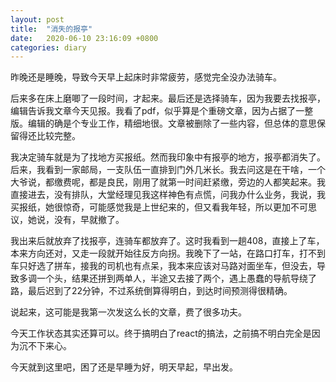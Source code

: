 ```yaml
---
layout: post
title:  "消失的报亭"
date:   2020-06-10 23:16:09 +0800
categories: diary
---
```


昨晚还是睡晚，导致今天早上起床时非常疲劳，感觉完全没办法骑车。

后来多在床上磨唧了一段时间，才起来。最后还是选择骑车，因为我要去找报亭，编辑告诉我文章今天见报。我看了pdf，似乎算是个重磅文章，因为占据了一整版。编辑的确是个专业工作，精细地很。文章被删除了一些内容，但总体的意思保留得还比较完整。

我决定骑车就是为了找地方买报纸。然而我印象中有报亭的地方，报亭都消失了。后来，我看到一家邮局，一支队伍一直排到门外几米长。我去问这是在干啥，一个大爷说，都缴费呢，都是良民，刚用了就第一时间赶紧缴，旁边的人都笑起来。我直接进去，没有排队，大堂经理见我这样神色有点慌，问我办什么业务，我说，我买报纸，她很惊奇，可能感觉我是上世纪来的，但又看我年轻，所以更加不可思议，她说，没有，早就撤了。

我出来后就放弃了找报亭，连骑车都放弃了。这时我看到一趟408，直接上了车，本来方向还对，又走一段就开始往反方向拐。我晚下了一站，在路口打车，打不到车只好选了拼车，接我的司机也有点呆，我本来应该对马路对面坐车，但没去，导致多调一个头，结果还拼到两单人，半途又去接了两个，遇上愚蠢的导航导绕了路，最后迟到了22分钟，不过系统倒算得明白，到达时间预测得很精确。

说起来，这可能是我第一次发这么长的文章，费了很多功夫。

今天工作状态其实还算可以。终于搞明白了react的搞法，之前搞不明白完全是因为沉不下来心。

今天就到这里吧，困了还是早睡为好，明天早起，早出发。
